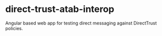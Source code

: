 # direct-trust-atab-interop
Angular based web app for testing direct messaging against DirectTrust policies.
